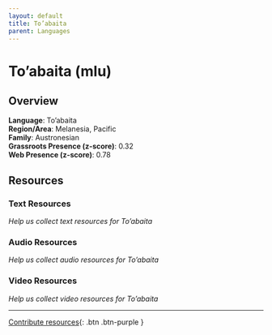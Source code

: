 ```yaml
---
layout: default
title: To’abaita
parent: Languages
---
```


# To’abaita (mlu)

## Overview

**Language**: To’abaita  
**Region/Area**: Melanesia, Pacific  
**Family**: Austronesian  
**Grassroots Presence (z-score)**: 0.32  
**Web Presence (z-score)**: 0.78  

## Resources

### Text Resources
*Help us collect text resources for To’abaita*

### Audio Resources
*Help us collect audio resources for To’abaita*

### Video Resources
*Help us collect video resources for To’abaita*

---

[Contribute resources](https://forms.office.com/e/1SfLJx3u1r){: .btn .btn-purple }
